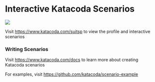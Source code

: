 # Interactive Katacoda Scenarios

[![](http://shields.katacoda.com/katacoda/suitsp/count.svg)](https://www.katacoda.com/suitsp "Get your profile on Katacoda.com")

Visit https://www.katacoda.com/suitsp to view the profile and interactive scenarios

### Writing Scenarios
Visit https://www.katacoda.com/docs to learn more about creating Katacoda scenarios

For examples, visit https://github.com/katacoda/scenario-example
